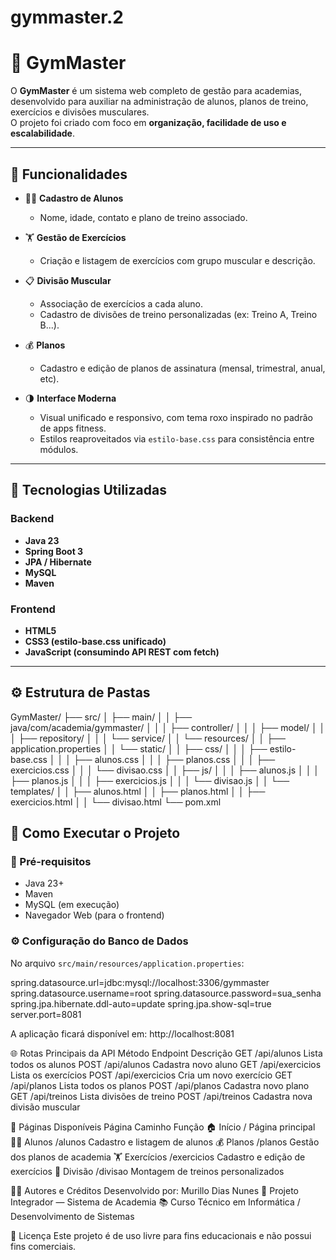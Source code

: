 # gymmaster.2
# 💪 GymMaster

O **GymMaster** é um sistema web completo de gestão para academias, desenvolvido para auxiliar na administração de alunos, planos de treino, exercícios e divisões musculares.  
O projeto foi criado com foco em **organização, facilidade de uso e escalabilidade**.

---

## 🧱 Funcionalidades

- 👨‍🎓 **Cadastro de Alunos**
  - Nome, idade, contato e plano de treino associado.
  
- 🏋️ **Gestão de Exercícios**
  - Criação e listagem de exercícios com grupo muscular e descrição.

- 📋 **Divisão Muscular**
  - Associação de exercícios a cada aluno.
  - Cadastro de divisões de treino personalizadas (ex: Treino A, Treino B...).

- 💰 **Planos**
  - Cadastro e edição de planos de assinatura (mensal, trimestral, anual, etc).

- 🌗 **Interface Moderna**
  - Visual unificado e responsivo, com tema roxo inspirado no padrão de apps fitness.
  - Estilos reaproveitados via `estilo-base.css` para consistência entre módulos.

---

## 🧰 Tecnologias Utilizadas

### Backend
- **Java 23**
- **Spring Boot 3**
- **JPA / Hibernate**
- **MySQL**
- **Maven**

### Frontend
- **HTML5**
- **CSS3 (estilo-base.css unificado)**
- **JavaScript (consumindo API REST com fetch)**

---

## ⚙️ Estrutura de Pastas

GymMaster/
├── src/
│ ├── main/
│ │ ├── java/com/academia/gymmaster/
│ │ │ ├── controller/
│ │ │ ├── model/
│ │ │ ├── repository/
│ │ │ └── service/
│ │ └── resources/
│ │ ├── application.properties
│ │ └── static/
│ │ ├── css/
│ │ │ ├── estilo-base.css
│ │ │ ├── alunos.css
│ │ │ ├── planos.css
│ │ │ ├── exercicios.css
│ │ │ └── divisao.css
│ │ ├── js/
│ │ │ ├── alunos.js
│ │ │ ├── planos.js
│ │ │ ├── exercicios.js
│ │ │ └── divisao.js
│ │ └── templates/
│ │ ├── alunos.html
│ │ ├── planos.html
│ │ ├── exercicios.html
│ │ └── divisao.html
└── pom.xml



## 🚀 Como Executar o Projeto

### 🔧 Pré-requisitos
- Java 23+
- Maven
- MySQL (em execução)
- Navegador Web (para o frontend)

### ⚙️ Configuração do Banco de Dados

No arquivo `src/main/resources/application.properties`:

spring.datasource.url=jdbc:mysql://localhost:3306/gymmaster
spring.datasource.username=root
spring.datasource.password=sua_senha
spring.jpa.hibernate.ddl-auto=update
spring.jpa.show-sql=true
server.port=8081


A aplicação ficará disponível em:
http://localhost:8081


🌐 Rotas Principais da API
Método	Endpoint	Descrição
GET	/api/alunos	Lista todos os alunos
POST	/api/alunos	Cadastra novo aluno
GET	/api/exercicios	Lista os exercícios
POST	/api/exercicios	Cria um novo exercício
GET	/api/planos	Lista todos os planos
POST	/api/planos	Cadastra novo plano
GET	/api/treinos	Lista divisões de treino
POST	/api/treinos	Cadastra nova divisão muscular

🧩 Páginas Disponíveis
Página	Caminho	Função
🏠 Início	/	Página principal
👨‍🎓 Alunos	/alunos	Cadastro e listagem de alunos
💰 Planos	/planos	Gestão dos planos de academia
🏋️ Exercícios	/exercicios	Cadastro e edição de exercícios
🧠 Divisão	/divisao	Montagem de treinos personalizados

🧑‍💻 Autores e Créditos
Desenvolvido por:
Murillo Dias Nunes
💼 Projeto Integrador — Sistema de Academia
📚 Curso Técnico em Informática / Desenvolvimento de Sistemas

📄 Licença
Este projeto é de uso livre para fins educacionais e não possui fins comerciais.

